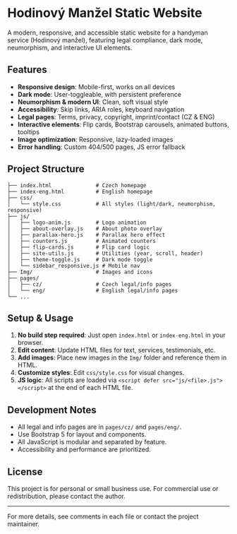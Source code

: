 # Hodinový Manžel Static Website

A modern, responsive, and accessible static website for a handyman service (Hodinový manžel), featuring legal compliance, dark mode, neumorphism, and interactive UI elements.

## Features

- **Responsive design**: Mobile-first, works on all devices
- **Dark mode**: User-toggleable, with persistent preference
- **Neumorphism & modern UI**: Clean, soft visual style
- **Accessibility**: Skip links, ARIA roles, keyboard navigation
- **Legal pages**: Terms, privacy, copyright, imprint/contact (CZ & ENG)
- **Interactive elements**: Flip cards, Bootstrap carousels, animated buttons, tooltips
- **Image optimization**: Responsive, lazy-loaded images
- **Error handling**: Custom 404/500 pages, JS error fallback

## Project Structure

```
├── index.html              # Czech homepage
├── index-eng.html          # English homepage
├── css/
│   └── style.css           # All styles (light/dark, neumorphism, responsive)
├── js/
│   ├── logo-anim.js        # Logo animation
│   ├── about-overlay.js    # About photo overlay
│   ├── parallax-hero.js    # Parallax hero effect
│   ├── counters.js         # Animated counters
│   ├── flip-cards.js       # Flip card logic
│   ├── site-utils.js       # Utilities (year, scroll, header)
│   ├── theme-toggle.js     # Dark mode toggle
│   └── sidebar_responsive.js # Mobile nav
├── Img/                    # Images and icons
├── pages/
│   ├── cz/                 # Czech legal/info pages
│   └── eng/                # English legal/info pages
└── ...
```

## Setup & Usage

1. **No build step required**: Just open `index.html` or `index-eng.html` in your browser.
2. **Edit content**: Update HTML files for text, services, testimonials, etc.
3. **Add images**: Place new images in the `Img/` folder and reference them in HTML.
4. **Customize styles**: Edit `css/style.css` for visual changes.
5. **JS logic**: All scripts are loaded via `<script defer src="js/<file>.js"></script>` at the end of each HTML file.

## Development Notes

- All legal and info pages are in `pages/cz/` and `pages/eng/`.
- Use Bootstrap 5 for layout and components.
- All JavaScript is modular and separated by feature.
- Accessibility and performance are prioritized.

## License

This project is for personal or small business use. For commercial use or redistribution, please contact the author.

---

For more details, see comments in each file or contact the project maintainer.
